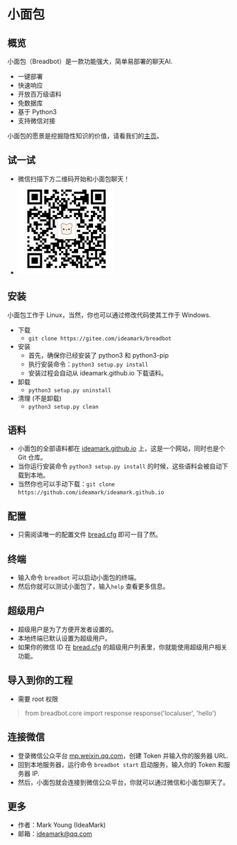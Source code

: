 # 小面包

## 概览
小面包（Breadbot）是一款功能强大，简单易部署的聊天AI.
* 一键部署
* 快速响应
* 开放百万级语料
* 免数据库
* 基于 Python3
* 支持微信对接

小面包的愿景是挖掘隐性知识的价值，请看我们的[主页](https://ideamark.github.io)。

## 试一试
* 微信扫描下方二维码开始和小面包聊天！
* ![QR](QR.jpg)

## 安装
小面包工作于 Linux，当然，你也可以通过修改代码使其工作于 Windows.
* 下载
  * `git clone https://gitee.com/ideamark/breadbot`
* 安装
  * 首先，确保你已经安装了 python3 和 python3-pip
  * 执行安装命令：`python3 setup.py install`
  * 安装过程会自动从 ideamark.github.io 下载语料。
* 卸载
  * `python3 setup.py uninstall`
* 清理 (不是卸载)
  * `python3 setup.py clean`

## 语料
* 小面包的全部语料都在 [ideamark.github.io](https://ideamark.github.io) 上，这是一个网站，同时也是个 Git 仓库。
* 当你运行安装命令 `python3 setup.py install` 的时候，这些语料会被自动下载到本地。
* 当然你也可以手动下载：`git clone https://github.com/ideamark/ideamark.github.io`

## 配置
* 只需阅读唯一的配置文件 [bread.cfg](etc/bread.cfg) 即可一目了然。

## 终端
* 输入命令 `breadbot` 可以启动小面包的终端。
* 然后你就可以测试小面包了，输入`help` 查看更多信息。

## 超级用户
* 超级用户是为了方便开发者设置的。
* 本地终端已默认设置为超级用户。
* 如果你的微信 ID 在 [bread.cfg](etc/bread.cfg) 的超级用户列表里，你就能使用超级用户相关功能。

## 导入到你的工程
* 需要 root 权限
> from breadbot.core import response
> response('localuser', 'hello')

## 连接微信
* 登录微信公众平台 [mp.weixin.qq.com](https://mp.weixin.qq.com)，创建 Token 并输入你的服务器 URL.
* 回到本地服务器，运行命令 `breadbot start` 启动服务，输入你的 Token 和服务器 IP.
* 然后，小面包就会连接到微信公众平台，你就可以通过微信和小面包聊天了。

## 更多
* 作者：Mark Young (IdeaMark)
* 邮箱：ideamark@qq.com
